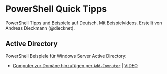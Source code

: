 # PowerShell Quick Tipps

PowerShell Tipps und Beispiele auf Deutsch. Mit Beispielvideos. Erstellt von Andreas Dieckmann (@diecknet).

## Active Directory

PowerShell Beispiele für Windows Server Active Directory:

- [Computer zur Domäne hinzufügen per `Add-Computer`](./Active_Directory/Add-Computer.ps1) | [VIDEO](https://youtube.com/shorts/KHcGi_r5JrI)

